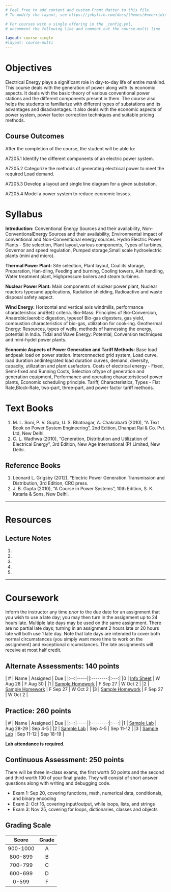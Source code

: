 ```yaml
---
# Feel free to add content and custom Front Matter to this file.
# To modify the layout, see https://jekyllrb.com/docs/themes/#overriding-theme-defaults

# For courses with a single offering in the _config.yml,
# uncomment the following line and comment out the course-multi line

layout: course-single
#layout: course-multi
---
```


# <a name="description">Objectives</a>

  Electrical Energy plays a significant role in day-to-day life of entire mankind. This course deals with the generation of power along with its economic aspects. It deals with the basic theory of various conventional power stations and the different components present in them. The course also helps the students to familiarize with different types of substations and its advantages and disadvantages. It also deals with the economic aspects of power system, power factor correction techniques and suitable pricing methods. 

## <a name="outcomes">Course Outcomes</a>

After the completion of the course, the student will be able to:

A7205.1 Identify the different components of an electric power system.
 
A7205.2 Categorize the methods of generating electrical power to meet the required Load demand. 

A7205.3 Develop a layout and single line diagram for a given substation. 

A7205.4 Model a power system to reduce economic losses. 

# <a name="syllabus">Syllabus</a>

**Introduction:** Conventional Energy Sources and their availability, Non-ConventionalEnergy Sources and their availability, Environmental impact of conventional and Non-Conventional energy sources. Hydro Electric Power Plants - Site selection, Plant layout,various components, Types of turbines, Governor and speed regulation, Pumped storage,Small scale hydroelectric plants (mini and micro).

**Thermal Power Plant:** Site selection, Plant layout, Coal its storage, Preparation, Han-dling, Feeding and burning, Cooling towers, Ash handling, Water treatment plant, Highpressure boilers and steam turbines.

**Nuclear Power Plant:** Main components of nuclear power plant, Nuclear reactors typesand applications, Radiation shielding, Radioactive and waste disposal safety aspect.

**Wind Energy:** Horizontal and vertical axis windmills, performance characteristics andBetz criteria. Bio-Mass: Principles of Bio-Conversion, Anaerobic/aerobic digestion, typesof Bio-gas digesters, gas yield, combustion characteristics of bio-gas, utilization for cook-ing. Geothermal Energy: Resources, types of wells, methods of harnessing the energy, potential in India. Tidal and Wave Energy: Potential, Conversion techniques and mini-hydel power plants.

**Economic Aspects of Power Generation and Tariff Methods:** Base load andpeak load on power station. Interconnected grid system, Load curve, load duration andintegrated load duration curves, demand, diversity, capacity, utilization and plant usefactors. Costs of electrical energy - Fixed, Semi-fixed and Running Costs, Selection oftype of generation and generation equipment, Performance and operating characteristicsof power plants, Economic scheduling principle. Tariff, Characteristics, Types - Flat Rate,Block-Rate, two-part, three-part, and power factor tariff methods.

# <a name="textbooks">Text Books</a>

1. M. L. Soni, P. V. Gupta, U. S. Bhatnagar, A. Chakrabarti (2010), “A Text Book on Power System Engineering”, 2nd Edition, Dhanpat Rai & Co. Pvt. Ltd, New Delhi.
2. C. L. Wadhwa (2010), “Generation, Distribution and Utilization of Electrical Energy”, 3rd Edition, New Age International (P) Limited, New Delhi.

## <a name="references">Reference Books</a>

1. Leonard L. Grigsby (2012), “Electric Power Generation Transmission and Distribution, 3rd Edition, CRC press.
2. J. B. Gupta (2010), “A Course in Power Systems”, 10th Edition, S. K. Kataria & Sons, New Delhi.

<hr>

# Resources

## <a name="lecturenotes">Lecture Notes</a>

1. 
2. 
3. 
4. 
5. 

<hr>

# Coursework

Inform the instructor any time *prior* to the due date for an assignment
that you wish to use a late day; you may then turn in the assignment up to 24
hours late. Multiple late days may be used on the same assignment. There are no
partial late days; turning in an assignment 2 hours late or 20 hours late will
both use 1 late day. Note that late days are intended to cover both normal
circumstances (you simply want more time to work on the assignment) and
exceptional circumstances. The late assignments will receive at most half credit.

## <a name="aat">Alternate Assessments</a>: 140 points

| #  | Name | Assigned | Due |
|:--:|-----||:--------:|:---:|
|0 | [Info Sheet](https://docs.google.com/forms/d/e/1FAIpQLSdtxgmw2tL6IzzK0qq3Fw2h2FTFmGHoTRs8p6wTfTToUn7pZg/viewform?usp=sf_link) | W Aug 28 | F Aug 30 |
|1 | [Sample Homework]({{site.baseurl}}/homework/function-reading.pdf) | F Sep 27 | W Oct 2 |
|2 | [Sample Homework]({{site.baseurl}}/homework/function-reading.pdf) | F Sep 27 | W Oct 2 |
|3 | [Sample Homework]({{site.baseurl}}/homework/function-reading.pdf) | F Sep 27 | W Oct 2 |

## <a name="practice">Practice</a>: 260 points

| #  | Name | Assigned | Due |
|:--:|-----||:--------:|:---:|
|1 | [Sample Lab]({{site.baseurl}}/labs/sample-lab.html) | Aug 28-29 | Sep 4-5 |
|2 | [Sample Lab]({{site.baseurl}}/labs/sample-lab.html) | Sep 4-5 | Sep 11-12 |
|3 | [Sample Lab]({{site.baseurl}}/labs/sample-lab.html) | Sep 11-12 | Sep 18-19 |

**Lab attendance is required**.

## <a name="cat">Continuous Assessment</a>: 250 points

There will be three in-class exams, the first worth 50 points and the second and
third worth 100 of your final grade. They will consist of short answer
questions along with writing and debugging code.

* Exam 1: Sep 20, covering functions, math, numerical data, conditionals, and binary encoding
* Exam 2: Oct 16, covering input/output, while loops, lists, and strings
* Exam 3: Nov 25, covering for loops, dictionaries, classes and objects


## <a name="scale">Grading Scale</a>

| Score  | Grade  |
|:------:|:------:|
| 900-1000  | A   |
| 800-899   | B   |
| 700-799   | C   |
| 600-699   | D   |
| 0-599     | F   |
